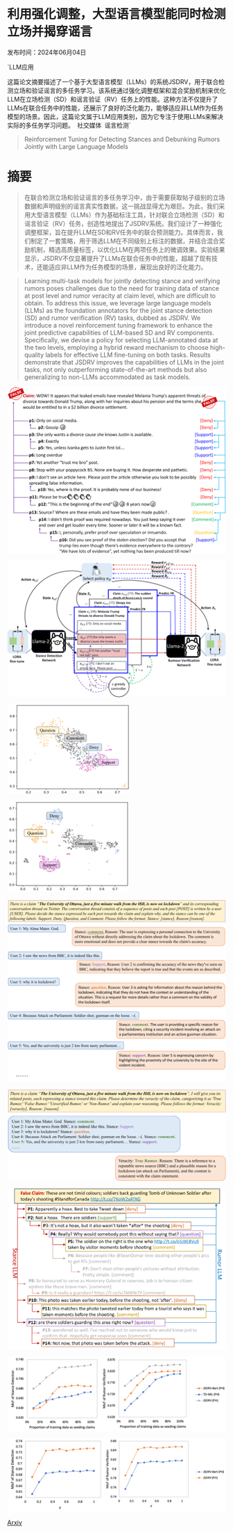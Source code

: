 # 利用强化调整，大型语言模型能同时检测立场并揭穿谣言

发布时间：2024年06月04日

`LLM应用

这篇论文摘要描述了一个基于大型语言模型（LLMs）的系统JSDRV，用于联合检测立场和验证谣言的多任务学习。该系统通过强化调整框架和混合奖励机制来优化LLM在立场检测（SD）和谣言验证（RV）任务上的性能。这种方法不仅提升了LLMs在联合任务中的性能，还展示了良好的泛化能力，能够适应非LLM作为任务模型的场景。因此，这篇论文属于LLM应用类别，因为它专注于使用LLMs来解决实际的多任务学习问题。` `社交媒体` `谣言检测`

> Reinforcement Tuning for Detecting Stances and Debunking Rumors Jointly with Large Language Models

# 摘要

> 在联合检测立场和验证谣言的多任务学习中，由于需要获取帖子级别的立场数据和声明级别的谣言真实性数据，这一挑战显得尤为艰巨。为此，我们采用大型语言模型（LLMs）作为基础标注工具，针对联合立场检测（SD）和谣言验证（RV）任务，创造性地提出了JSDRV系统。我们设计了一种强化调整框架，旨在提升LLM在SD和RV任务中的联合预测能力。具体而言，我们制定了一套策略，用于筛选LLM在不同级别上标注的数据，并结合混合奖励机制，精选高质量标签，以优化LLM在两项任务上的微调效果。实验结果显示，JSDRV不仅显著提升了LLMs在联合任务中的性能，超越了现有技术，还能适应非LLM作为任务模型的场景，展现出良好的泛化能力。

> Learning multi-task models for jointly detecting stance and verifying rumors poses challenges due to the need for training data of stance at post level and rumor veracity at claim level, which are difficult to obtain. To address this issue, we leverage large language models (LLMs) as the foundation annotators for the joint stance detection (SD) and rumor verification (RV) tasks, dubbed as JSDRV. We introduce a novel reinforcement tuning framework to enhance the joint predictive capabilities of LLM-based SD and RV components. Specifically, we devise a policy for selecting LLM-annotated data at the two levels, employing a hybrid reward mechanism to choose high-quality labels for effective LLM fine-tuning on both tasks. Results demonstrate that JSDRV improves the capabilities of LLMs in the joint tasks, not only outperforming state-of-the-art methods but also generalizing to non-LLMs accommodated as task models.

![利用强化调整，大型语言模型能同时检测立场并揭穿谣言](../../../paper_images/2406.02143/x1.png)

![利用强化调整，大型语言模型能同时检测立场并揭穿谣言](../../../paper_images/2406.02143/x2.png)

![利用强化调整，大型语言模型能同时检测立场并揭穿谣言](../../../paper_images/2406.02143/x3.png)

![利用强化调整，大型语言模型能同时检测立场并揭穿谣言](../../../paper_images/2406.02143/x4.png)

![利用强化调整，大型语言模型能同时检测立场并揭穿谣言](../../../paper_images/2406.02143/x5.png)

![利用强化调整，大型语言模型能同时检测立场并揭穿谣言](../../../paper_images/2406.02143/x6.png)

![利用强化调整，大型语言模型能同时检测立场并揭穿谣言](../../../paper_images/2406.02143/x7.png)

![利用强化调整，大型语言模型能同时检测立场并揭穿谣言](../../../paper_images/2406.02143/x8.png)

![利用强化调整，大型语言模型能同时检测立场并揭穿谣言](../../../paper_images/2406.02143/x9.png)

[Arxiv](https://arxiv.org/abs/2406.02143)